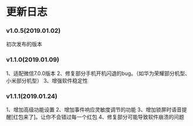 # 更新日志
### v1.0.5(2019.01.02)
初次发布的版本
### v1.1.0(2019.01.09)
1、适配微信7.0.0版本
2、修复部分手机开机闪退的bug。（如华为荣耀部分机型、小米部分机型）
3、增强软件稳定性
### v1.1.1(2019.01.24)
1、增加高级功能设置
2、增加事件响应灵敏度调节的功能
3、增加锁屏时语音提醒[红包来了]。让你不会错过每一个红包
4、修复部分可能导致软件崩溃的问题
